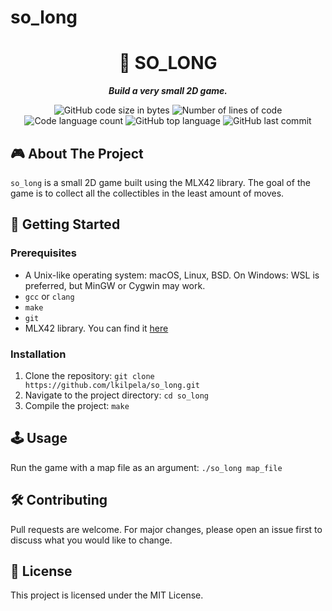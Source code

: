 # so_long
<h1 align="center">
	📖 SO_LONG
</h1>

<p align="center">
	<b><i>Build a very small 2D game.</i></b><br>
</p>

<p align="center">
	<img alt="GitHub code size in bytes" src="https://img.shields.io/github/languages/code-size/lkilpela/so_long?color=lightblue" />
	<img alt="Number of lines of code" src="https://img.shields.io/tokei/lines/github/lkilpela/so_long?color=critical" />
	<img alt="Code language count" src="https://img.shields.io/github/languages/count/lkilpela/so_long?color=yellow" />
	<img alt="GitHub top language" src="https://img.shields.io/github/languages/top/lkilpela/so_long?color=blue" />
	<img alt="GitHub last commit" src="https://img.shields.io/github/last-commit/lkilpela/so_long?color=green" />
</p>

## 🎮 About The Project

`so_long` is a small 2D game built using the MLX42 library. The goal of the game is to collect all the collectibles in the least amount of moves.

## 🏁 Getting Started

### Prerequisites

- A Unix-like operating system: macOS, Linux, BSD. On Windows: WSL is preferred, but MinGW or Cygwin may work.
- `gcc` or `clang`
- `make`
- `git`
- MLX42 library. You can find it [here](https://github.com/codam-coding-college/MLX42)

### Installation

1. Clone the repository: `git clone https://github.com/lkilpela/so_long.git`
2. Navigate to the project directory: `cd so_long`
3. Compile the project: `make`

## 🕹️ Usage

Run the game with a map file as an argument: `./so_long map_file`

## 🛠️ Contributing

Pull requests are welcome. For major changes, please open an issue first to discuss what you would like to change.

## 📜 License

This project is licensed under the MIT License.

